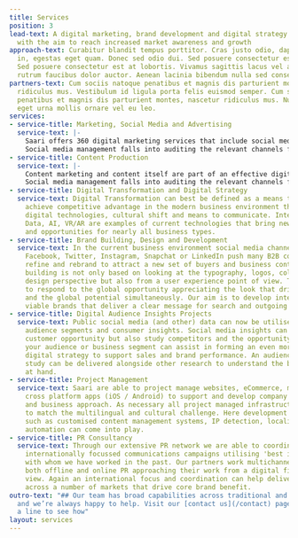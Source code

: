 ```yaml
---
title: Services
position: 3
lead-text: A digital marketing, brand development and digital strategy consultancy,
  with the aim to reach increased market awareness and growth
approach-text: Curabitur blandit tempus porttitor. Cras justo odio, dapibus ac facilisis
  in, egestas eget quam. Donec sed odio dui. Sed posuere consectetur est at lobortis.
  Sed posuere consectetur est at lobortis. Vivamus sagittis lacus vel augue laoreet
  rutrum faucibus dolor auctor. Aenean lacinia bibendum nulla sed consectetur.
partners-text: Cum sociis natoque penatibus et magnis dis parturient montes, nascetur
  ridiculus mus. Vestibulum id ligula porta felis euismod semper. Cum sociis natoque
  penatibus et magnis dis parturient montes, nascetur ridiculus mus. Nullam quis risus
  eget urna mollis ornare vel eu leo.
services:
- service-title: Marketing, Social Media and Advertising
  service-text: |-
    Saari offers 360 digital marketing services that include social media management, digital advertising, content marketing, influencer marketing, audience development all firmly rooted into our internationally aware approach.
    Social media management falls into auditing the relevant channels for best approach, then looking at the opportunity with secondary channels thus formalising a 360 view that appreciates both current strengths and longer term future opportunities. Our approach to content is flexible allowing localisation to match local requirements utilising same materials where applicable. For digital advertising we utilise our own workforce and with larger budgets bring in London's best independent advertising partner companies. Digital advertising strategies are looked into through SEO, traditional channels, social media, content and influencer marketing techniques in mind.
- service-title: Content Production
  service-text: |-
    Content marketing and content itself are part of an effective digital strategy. A good content strategy appreciates crowd sourcing, self or professionally produced content across all relevant channels including images, animation and video (+ VR). Content strategy has to follow the overall brand strategy studying what works best from audience insights and is part of the user experience.
    Social media management falls into auditing the relevant channels for best approach, then looking at the opportunity with secondary channels thus formalising a 360 view that appreciates both current strengths and longer term future opportunities. Our approach to content is flexible allowing localisation to match local requirements utilising same materials where applicable. For digital advertising we utilise our own workforce and with larger budgets bring in London's best independent advertising partner companies. Digital advertising strategies are looked into through SEO, traditional channels, social media, content and influencer marketing techniques in mind.
- service-title: Digital Transformation and Digital Strategy
  service-text: Digital Transformation can best be defined as a means to improve and
    achieve competitive advantage in the modern business environment through embracing
    digital technologies, cultural shift and means to communicate. Internet of Things,
    Data, AI, VR/AR are examples of current technologies that bring new challenges
    and opportunities for nearly all business types.
- service-title: Brand Building, Design and Development
  service-text: In the current business environment social media channels such as
    Facebook, Twitter, Instagram, Snapchat or LinkedIn push many B2B companies to
    refine and rebrand to attract a new set of buyers and business contacts. Brand
    building is not only based on looking at the typography, logos, colours from a
    design perspective but also from a user experience point of view. This again needs
    to respond to the global opportunity appreciating the look that drives key markets
    and the global potential simultaneously. Our aim is to develop internationally
    viable brands that deliver a clear message for search and outgoing marketing.
- service-title: Digital Audience Insights Projects
  service-text: Public social media (and other) data can now be utilised to study
    audience segments and consumer insights. Social media insights can help redefine
    customer opportunity but also study competitors and the opportunity at hand. Studying
    your audience or business segment can assist in forming an even more insightful
    digital strategy to support sales and brand performance. An audience insights
    study can be delivered alongside other research to understand the business opportunity
    at hand.
- service-title: Project Management
  service-text: Saari are able to project manage websites, eCommerce, marketing applications,
    cross platform apps (iOS / Android) to support and develop company brand strategy
    and business approach. As necessary all project managed infrastructure are developed
    to match the multilingual and cultural challenge. Here development techniques
    such as customised content management systems, IP detection, localisation and
    automation can come into play.
- service-title: PR Consultancy
  service-text: Through our extensive PR network we are able to coordinate and organise
    internationally focussed communications campaigns utilising 'best in class' partners
    with whom we have worked in the past. Our partners work multichannel understanding
    both offline and online PR approaching their work from a digital first point of
    view. Again an international focus and coordination can help deliver one message
    across a number of markets that drive core brand benefit.
outro-text: "## Our team has broad capabilities across traditional and digital mediums
  and we’re always happy to help. Visit our [contact us](/contact) page or drop us
  a line to see how"
layout: services
---
```


